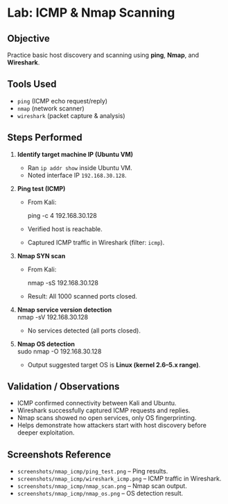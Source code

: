 # Lab: ICMP & Nmap Scanning

## Objective
Practice basic host discovery and scanning using **ping**, **Nmap**, and **Wireshark**.

## Tools Used
- `ping` (ICMP echo request/reply)
- `nmap` (network scanner)
- `wireshark` (packet capture & analysis)

## Steps Performed
1. **Identify target machine IP (Ubuntu VM)**  
   - Ran `ip addr show` inside Ubuntu VM.  
   - Noted interface IP `192.168.30.128`.

2. **Ping test (ICMP)**  
   - From Kali:  
   
     ping -c 4 192.168.30.128
     
   - Verified host is reachable.  
   - Captured ICMP traffic in Wireshark (filter: `icmp`).

3. **Nmap SYN scan**  
   - From Kali:  
   
     nmap -sS 192.168.30.128
      
   - Result: All 1000 scanned ports closed.

4. **Nmap service version detection**  
     nmap -sV 192.168.30.128
     
   - No services detected (all ports closed).

5. **Nmap OS detection**  
     sudo nmap -O 192.168.30.128
     
   - Output suggested target OS is **Linux (kernel 2.6–5.x range)**.

## Validation / Observations
- ICMP confirmed connectivity between Kali and Ubuntu.  
- Wireshark successfully captured ICMP requests and replies.  
- Nmap scans showed no open services, only OS fingerprinting.  
- Helps demonstrate how attackers start with host discovery before deeper exploitation.

## Screenshots Reference
- `screenshots/nmap_icmp/ping_test.png` – Ping results.  
- `screenshots/nmap_icmp/wireshark_icmp.png` – ICMP traffic in Wireshark.  
- `screenshots/nmap_icmp/nmap_scan.png` – Nmap scan output.  
- `screenshots/nmap_icmp/nmap_os.png` – OS detection result.

